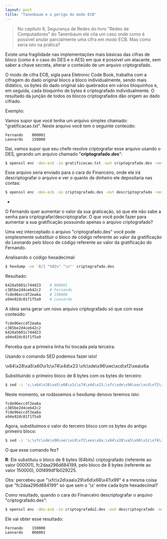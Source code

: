```yaml
---
layout: post
title: "Tanenbaum e o perigo do modo ECB"
---
```


> No capítulo 8, Segurança de Redes do livro "Redes de Computadores" do Tanenbaum ele cita um caso onde como é possível anular parcialmente uma cifra em modo ECB. Mas como seria isto na prática?

Existe uma fragilidade nas implementações mais básicas das cifras de bloco (como é o caso do DES e o AES) em que é possível um atacante, sem saber a chave secreta, alterar o conteúdo de um arquivo criptografado.

O modo de cifra ECB, sigla para Eletronic Code Book, trabalha com a cifragem do dado original bloco a bloco individualmente, sendo mais didático, os bytes do dado original são quebrados em vários bloquinhos e, em seguida, cada bloquinho de bytes é criptografado individualmente. O resultado da junção de todos os blocos criptografados dão origem ao dado cifrado.

Exemplo:

Vamos supor que você tenha um arquivo simples chamado: "gratificacao.txt". Neste arquivo você tem o seguinte conteúdo:

```
Fernando	000001
Leonardo	150000
```

Daí, vamos supor que seu chefe resolve criptografar esse arquivo usando o DES, gerando um arquivo chamado "**criptografado.des**":

```bash
$ openssl enc -des-ecb -in gratificacao.txt -out criptografado.des -nosalt -nopad -e
```

Esse arquivo seria enviado para o cara do Financeiro, onde ele irá descriptografar o arquivo e ver o quanto de dinheiro ele depositaria nas contas:

```bash
$ openssl enc -des-ecb -in criptografado.des -out descriptografado -nosalt -nopad -d
```

-

O Fernando quer aumentar o valor da sua graticação, só que ele não sabe a senha para criptografar/descriptografar. O que você pode fazer para aumentar a sua gratificação possuindo apenas o arquivo criptografado?

Uma vez interceptado o arquivo "criptografado.des" você pode simplesmente substituir o bloco de código referente ao valor da gratificação do Leonardo pelo bloco de código referente ao valor da gratificação do Fernando.

Analisando o código hexadecimal:

```bash
$ hexdump -ve '8/1 "%02x" "\n"' criptografado.des
```

Resultado:

```bash
6428a5601c744d23	# 000001
c385be2d4ce642c2	# Fernando
fcde96eccdf2ea6a	# 150000
a94e92dc01f1f5a9	# Leonardo
```

A ideia seria gerar um novo arquivo criptografado só que com esse conteúdo:

```bash
fcde96eccdf2ea6a
c385be2d4ce642c2
6428a5601c744d23
a94e92dc01f1f5a9
```

Perceba que a primeira linha foi trocada pela terceira.

Usando o comando SED podemos fazer isto!

\x64\x28\xa5\x60\x1c\x74\x4d\x23
\xfc\xde\x96\xec\xcd\xf2\xea\x6a

Substituindo o primeiro bloco de 8 bytes com os bytes do terceiro:

```bash
$ sed -i 's;\x64\x28\xa5\x60\x1c\x74\x4d\x23;\xfc\xde\x96\xec\xcd\xf2\xea\x6a;g' criptografado.des
```

Neste momento, se rodássemos o hexdump denovo teremos isto:

```
fcde96eccdf2ea6a
c385be2d4ce642c2
fcde96eccdf2ea6a
a94e92dc01f1f5a9
```

Agora, substituímos o valor do terceiro bloco com os bytes do antigo primeiro bloco:

```bash
$ sed -i 's;\xfc\xde\x96\xec\xcd\xf2\xea\x6a;\x64\x28\xa5\x60\x1c\x74\x4d\x23;2g' criptografado.des
```

O que esse comando fez?

**R**: Ele substituiu o bloco de 8 bytes (64bits) criptografado (referente ao valor 000001), fc2daa296d684199, pelo bloco de 8 bytes (referente ao valor 150000), 00f499df1b029225.

Obs: percebeu que "\xfc\x2d\xaa\x29\x6d\x68\x41\x99" é a mesma coisa que "fc2daa296d684199" só que sem o '\x' entre cada byte hexadecimal?


Como resultado, quando o cara do Financeiro descriptografar o arquivo "criptografado.des":

```bash
$ openssl enc -des-ecb -in criptografado2.des -out descriptografado -nosalt -nopad -d
```

Ele vai obter esse resultado:

```
Fernando	150000
Leonardo	000001
```

